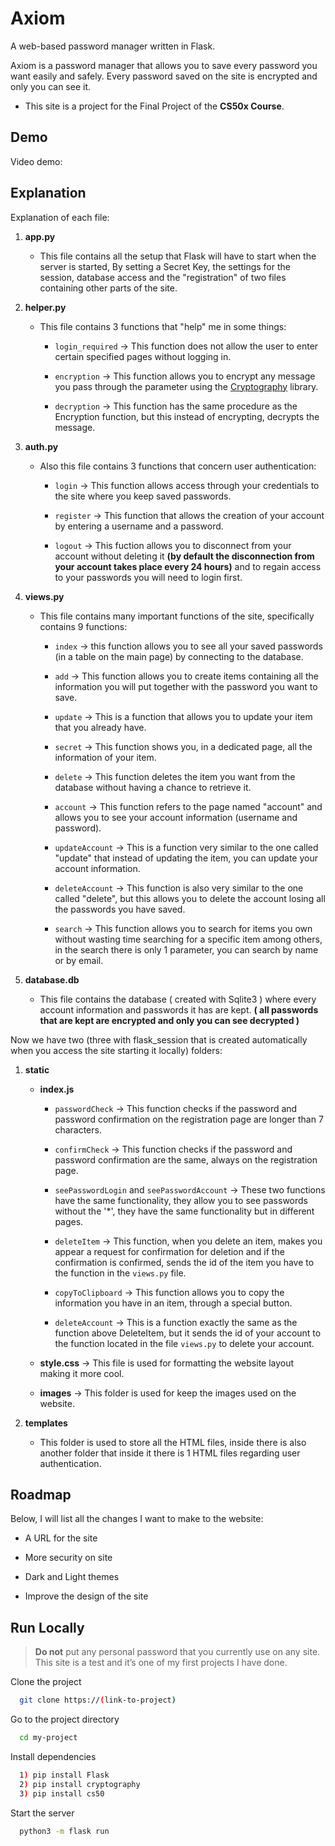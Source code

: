 # Axiom

A web-based password manager written in Flask.

Axiom is a password manager that allows you to save every password you want easily and safely. 
Every password saved on the site is encrypted and only you can see it.

- This site is a project for the Final Project of the __CS50x Course__.

## Demo

Video demo:

## Explanation
Explanation of each file:
1. __app.py__
   - This file contains all the setup that Flask will have to start when the server is started, By setting a Secret Key, the settings for the session, database access and the "registration" of two files containing other parts of the site.

2. __helper.py__
   - This file contains 3 functions that "help" me in some things: 

      - ```login_required``` -> This function does not allow the user to enter certain specified pages without logging in.
      
      - ```encryption``` -> This function allows you to encrypt any message you pass through the parameter using the [Cryptography](https://pypi.org/project/cryptography/) library.
      
      - ```decryption``` -> This function has the same procedure as the Encryption function, but this instead of encrypting, decrypts the message.

3. __auth.py__
   - Also this file contains 3 functions that concern user authentication:

      - ```login``` -> This function allows access through your credentials to the site where you keep saved passwords.

      - ```register``` -> This function that allows the creation of your account by entering a username and a password.

      - ```logout``` -> This fuction allows you to disconnect from your account without deleting it __(by default the disconnection from your account takes place every 24 hours)__ and to regain access to your passwords you will need to login first.

4. __views.py__ 
   - This file contains many important functions of the site, specifically contains 9 functions:

      - ```index``` -> this function allows you to see all your saved passwords (in a table on the main page) by connecting to the database.
      
      - ```add``` -> This function allows you to create items containing all the information you will put together with the password you want to save.

      - ```update``` -> This is a function that allows you to update your item that you already have.

      - ```secret``` -> This function shows you, in a dedicated page, all the information of your item.

      - ```delete``` -> This function deletes the item you want from the database without having a chance to retrieve it.

      - ```account``` -> This function refers to the page named "account" and allows you to see your account information (username and password).

      - ```updateAccount``` -> This is a function very similar to the one called "update" that instead of updating the item, you can update your account information.

      - ```deleteAccount``` -> This function is also very similar to the one called "delete", but this allows you to delete the account losing all the passwords you have saved.

      - ```search``` -> This function allows you to search for items you own without wasting time searching for a specific item among others, in the search there is only 1 parameter, you can search by name or by email.
  
5. __database.db__
   - This file contains the database ( created with Sqlite3 ) where every account information and passwords it has are kept. 
**( all passwords that are kept are encrypted and only you can see decrypted )**

Now we have two (three with flask_session that is created automatically when you access the site starting it locally) folders:

1. __static__
      
      - __index.js__
         - ```passwordCheck``` -> This function checks if the password and password confirmation on the registration page are longer than 7 characters.
         
         - ```confirmCheck``` -> This function checks if the password and password confirmation are the same, always on the registration page.

         - ```seePasswordLogin``` and ```seePasswordAccount``` -> These two functions have the same functionality, they allow you to see passwords without the '*', they have the same functionality but in different pages.

         - ```deleteItem``` -> This function, when you delete an item, makes you appear a request for confirmation for deletion and if the confirmation is confirmed, sends the id of the item you have to the function in the ```views.py``` file.

         - ```copyToClipboard``` -> This function allows you to copy the information you have in an item, through a special button.

         - ```deleteAccount``` -> This is a function exactly the same as the function above DeleteItem, but it sends the id of your account to the function located in the file ```views.py``` to delete your account.


      - __style.css__ -> This file is used for formatting the website layout making it more cool.


      - __images__ -> This folder is used for keep the images used on the website.

2. __templates__ 
     - This folder is used to store all the HTML files, inside there is also another folder that inside it there is 1 HTML files regarding user authentication.

## Roadmap

Below, I will list all the changes I want to make to the website:

- A URL for the site

- More security on site

- Dark and Light themes

- Improve the design of the site

## Run Locally

> __Do not__ put any personal password that you currently use on any site. This site is a test and it’s one of my first projects I have done.

Clone the project

```bash
  git clone https://(link-to-project)
```

Go to the project directory

```bash
  cd my-project
```

Install dependencies

```bash
  1) pip install Flask
  2) pip install cryptography
  3) pip install cs50
```

Start the server

```bash
  python3 -m flask run
```
